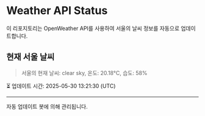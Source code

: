 
# Weather API Status

이 리포지토리는 OpenWeather API를 사용하여 서울의 날씨 정보를 자동으로 업데이트합니다.

## 현재 서울 날씨
> 서울의 현재 날씨: clear sky, 온도: 20.18°C, 습도: 58%

⏳ 업데이트 시간: 2025-05-30 13:21:30 (UTC)

---
자동 업데이트 봇에 의해 관리됩니다.
